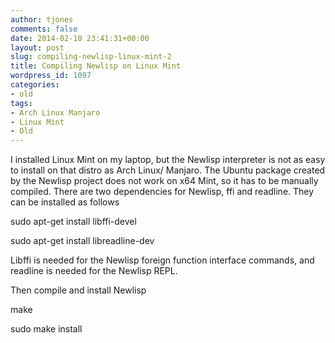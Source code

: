 ```yaml
---
author: tjones
comments: false
date: 2014-02-10 23:41:31+00:00
layout: post
slug: compiling-newlisp-linux-mint-2
title: Compiling Newlisp on Linux Mint
wordpress_id: 1097
categories:
- old
tags:
- Arch Linux Manjaro
- Linux Mint
- Old
---
```


I installed Linux Mint on my laptop, but the Newlisp interpreter is not as easy to install on that distro as Arch Linux/ Manjaro. The Ubuntu package created by the Newlisp project does not work on x64 Mint, so it has to be manually compiled. There are two dependencies for Newlisp, ffi and readline. They can be installed as follows





sudo apt-get install libffi-devel   

sudo apt-get install libreadline-dev





Libffi is needed for the Newlisp foreign function interface commands, and readline is needed for the Newlisp REPL.





Then compile and install Newlisp





make   

sudo make install




